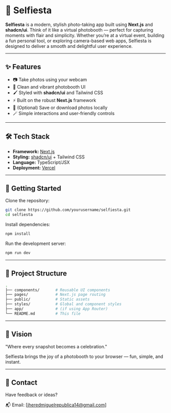 # 📸 Selfiesta

**Selfiesta** is a modern, stylish photo-taking app built using **Next.js** and **shadcn/ui**. Think of it like a virtual photobooth — perfect for capturing moments with flair and simplicity. Whether you’re at a virtual event, building a fun personal tool, or exploring camera-based web apps, Selfiesta is designed to deliver a smooth and delightful user experience.

---

## ✨ Features

- 📷 Take photos using your webcam
- 🎉 Clean and vibrant photobooth UI
- 🖌️ Styled with **shadcn/ui** and Tailwind CSS
- ⚡ Built on the robust **Next.js** framework
- 💾 (Optional) Save or download photos locally
- 🪄 Simple interactions and user-friendly controls

---

## 🛠 Tech Stack

- **Framework:** [Next.js](https://nextjs.org/)
- **Styling:** [shadcn/ui](https://ui.shadcn.dev/) + Tailwind CSS
- **Language:** TypeScript/JSX
- **Deployment:** [Vercel](https://vercel.com/)

---

## 🚀 Getting Started

Clone the repository:

```bash
git clone https://github.com/yourusername/selfiesta.git
cd selfiesta
```

Install dependencies:

```bash
npm install
```

Run the development server:

```bash
npm run dev
```

---

## 📂 Project Structure

```bash
.
├── components/       # Reusable UI components
├── pages/            # Next.js page routing
├── public/           # Static assets
├── styles/           # Global and component styles
├── app/              # (if using App Router)
└── README.md         # This file
```

---

## 🎯 Vision
"Where every snapshot becomes a celebration."

Selfiesta brings the joy of a photobooth to your browser — fun, simple, and instant.

---

## 📨 Contact
Have feedback or ideas?

📬 Email: [jheredmiguelrepublica14@gmail.com]

